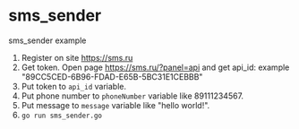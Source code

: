 # sms_sender
sms_sender example 

1. Register on site https://sms.ru
2. Get token. Open page https://sms.ru/?panel=api and get api_id: example "89CC5CED-6B96-FDAD-E65B-5BC31E1CEBBB"
3. Put token to ```api_id``` variable.
4. Put phone number to ```phoneNumber``` variable like 89111234567.
5. Put message to ```message``` variable like "hello world!".
6. ```go run sms_sender.go```

